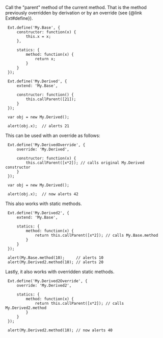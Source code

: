 Call the "parent" method of the current method. That is the method previously
overridden by derivation or by an override (see {@link Ext#define}).

     Ext.define('My.Base', {
         constructor: function(x) {
             this.x = x;
         },

         statics: {
             method: function(x) {
                 return x;
             }
         }
     });

     Ext.define('My.Derived', {
         extend: 'My.Base',

         constructor: function() {
             this.callParent([21]);
         }
     });

     var obj = new My.Derived();

     alert(obj.x);  // alerts 21

This can be used with an override as follows:

     Ext.define('My.DerivedOverride', {
         override: 'My.Derived',

         constructor: function(x) {
             this.callParent([x*2]); // calls original My.Derived constructor
         }
     });

     var obj = new My.Derived();

     alert(obj.x);  // now alerts 42

This also works with static methods.

     Ext.define('My.Derived2', {
         extend: 'My.Base',

         statics: {
             method: function(x) {
                 return this.callParent([x*2]); // calls My.Base.method
             }
         }
     });

     alert(My.Base.method(10);     // alerts 10
     alert(My.Derived2.method(10); // alerts 20

Lastly, it also works with overridden static methods.

     Ext.define('My.Derived2Override', {
         override: 'My.Derived2',

         statics: {
             method: function(x) {
                 return this.callParent([x*2]); // calls My.Derived2.method
             }
         }
     });

     alert(My.Derived2.method(10); // now alerts 40


